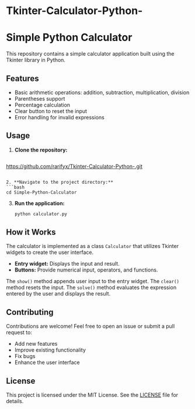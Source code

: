 # Tkinter-Calculator-Python-



# Simple Python Calculator

This repository contains a simple calculator application built using the Tkinter library in Python.

## Features

* Basic arithmetic operations: addition, subtraction, multiplication, division
* Parentheses support
* Percentage calculation
* Clear button to reset the input
* Error handling for invalid expressions

## Usage

1. **Clone the repository:**
   ```bash
https://github.com/rarifyx/Tkinter-Calculator-Python-.git
   ```

2. **Navigate to the project directory:**
   ```bash
   cd Simple-Python-Calculator
   ```

3. **Run the application:**
   ```bash
   python calculator.py
   ```

## How it Works

The calculator is implemented as a class `Calculator` that utilizes Tkinter widgets to create the user interface. 

* **Entry widget:** Displays the input and result.
* **Buttons:** Provide numerical input, operators, and functions.

The `show()` method appends user input to the entry widget. The `clear()` method resets the input. The `solve()` method evaluates the expression entered by the user and displays the result.

## Contributing

Contributions are welcome! Feel free to open an issue or submit a pull request to:

* Add new features
* Improve existing functionality
* Fix bugs
* Enhance the user interface

## License

This project is licensed under the MIT License. See the [LICENSE](LICENSE) file for details.


